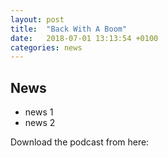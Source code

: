 ```yaml
---
layout: post
title:  "Back With A Boom"
date:   2018-07-01 13:13:54 +0100
categories: news
---
```


## News
* news 1
* news 2

Download the podcast from here:
